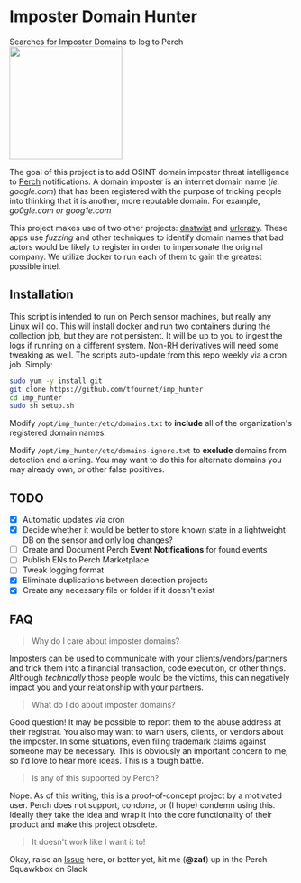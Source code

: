 # Imposter Domain Hunter

Searches for Imposter Domains to log to Perch                                             <img src="https://images-wixmp-ed30a86b8c4ca887773594c2.wixmp.com/f/4a243a29-186e-46e2-b5fd-3581c92b8930/dcxu6pa-5d6745bc-1fc8-4550-bcad-7fdba59e2727.png?token=eyJ0eXAiOiJKV1QiLCJhbGciOiJIUzI1NiJ9.eyJzdWIiOiJ1cm46YXBwOiIsImlzcyI6InVybjphcHA6Iiwib2JqIjpbW3sicGF0aCI6IlwvZlwvNGEyNDNhMjktMTg2ZS00NmUyLWI1ZmQtMzU4MWM5MmI4OTMwXC9kY3h1NnBhLTVkNjc0NWJjLTFmYzgtNDU1MC1iY2FkLTdmZGJhNTllMjcyNy5wbmcifV1dLCJhdWQiOlsidXJuOnNlcnZpY2U6ZmlsZS5kb3dubG9hZCJdfQ.3y58HPfHQio7Dwmyk_N6NRVjpflKeZN4XOS6tB_0TmA" width=200>

The goal of this project is to add OSINT domain imposter threat intelligence to [Perch](https://www.perchsecurity.com) notifications.
A domain imposter is an internet domain name (*ie. google.com*) that has been registered with the purpose of tricking people into thinking that it is another, more reputable domain. For example, *go0gle.com or goog1e.com*

This project makes use of two other projects: [dnstwist](https://github.com/elceef/dnstwist) and [urlcrazy](https://github.com/urbanadventurer/urlcrazy). These apps use _fuzzing_ and other techniques to identify domain names that bad actors would be likely to register in order to impersonate the original company. We utilize docker to run each of them to gain the greatest possible intel.

## Installation
This script is intended to run on Perch sensor machines, but really any Linux will do. This will install docker and run two containers during the collection job, but they are not persistent. It will be up to you to ingest the logs if running on a different system. Non-RH derivatives will need some tweaking as well. The scripts auto-update from this repo weekly via a cron job. 
Simply:
```bash
sudo yum -y install git
git clone https://github.com/tfournet/imp_hunter
cd imp_hunter
sudo sh setup.sh
```
Modify `/opt/imp_hunter/etc/domains.txt` to **include** all of the organization's registered domain names.

Modify `/opt/imp_hunter/etc/domains-ignore.txt` to **exclude** domains from detection and alerting. You may want to do this for alternate domains you may already own, or other false positives.


## TODO
- [X] Automatic updates via cron
- [X] Decide whether it would be better to store known state in a lightweight DB on the sensor and only log changes?
- [ ] Create and Document Perch **Event Notifications** for found events
- [ ] Publish ENs to Perch Marketplace
- [ ] Tweak logging format
- [X] Eliminate duplications between detection projects
- [X] Create any necessary file or folder if it doesn't exist

## FAQ

> Why do I care about imposter domains?

Imposters can be used to communicate with your clients/vendors/partners and trick them into a financial transaction, code execution, or other things. Although *technically* those people would be the victims, this can negatively impact you and your relationship with your partners.

> What do I do about imposter domains?

Good question! It may be possible to report them to the abuse address at their registrar. You also may want to warn users, clients, or vendors about the imposter. In some situations, even filing trademark claims against someone may be necessary. This is obviously an important concern to me, so I'd love to hear more ideas. This is a tough battle. 

> Is any of this supported by Perch?

Nope. As of this writing, this is a proof-of-concept project by a motivated user. Perch does not support, condone, or (I hope) condemn using this. Ideally they take the idea and wrap it into the core functionality of their product and make this project obsolete. 

> It doesn't work like I want it to! 

Okay, raise an [Issue](https://github.com/tfournet/imp_hunter/issues) here, or better yet, hit me (**@zaf**) up in the Perch Squawkbox on Slack



